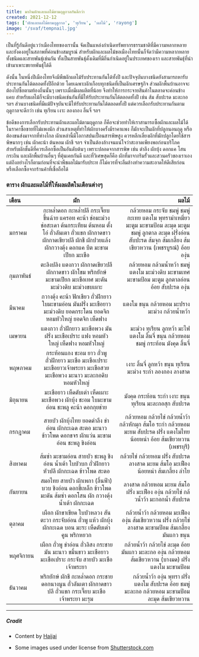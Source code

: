 ```yaml
---
title: มากินผักและผลไม้ตามฤดูกาลกันดีกว่า
created: 2021-12-12
tags: ['ผักและผลไม้ตามฤดูกาล', 'ทุเรียน', 'ผลไม้', 'rayong']
image: '/svaf/tempnail.jpg'
---
```


เป็นที่รู้กันดีอยู่แวว่าเมืองไทยของเรานั้น จัดเป็นแหล่งกำเนิดทรัพยากรธรรมชาติที่มีความหลากหลาย และยังคงอยู่ในสภาพที่ค่อนข้างสมบูรณ์ สำหรับผักและผลไม้ขอเมืองไทยนั้นก็จัดว่ามีความหลากหลายทั้งชนิดและสายพันธุ์เช่นกัน ทั้งเป็นสายพันธุ์ดั้งเดิมที่มีถิ่นกำเนิดอยู่ในประเทศของเรา และสายพันธุ์ที่นำเข้ามาเพาะขยายพันธุ์ได้ดี

 

 
ดังนั้น ในหนึ่งปีเมืองไทยจึงมีพืชผักผลไม้รับประทานกันได้ทั้งปี และปัจจุบันบางชนิดยังสามารถหารับประทานกันได้ตลอดทั้งปีอีกด้วย โดยเฉพาะผักเกือบทุกชนิดที่เป็นผักเศรษฐกิจ ส่วนผักพื้นบ้านอาจจะต้องไปซื้อตามท้องถิ่นนั้นๆ เพราะเมื่อมีผลผลิตที่น้อย จึงทำให้การกระจายสินค้าในตลาดจะค่อนข้างแคบ สำหรับผลไม้ก็จะมีบางชนิดเช่นกันที่มีให้รับประทานกันได้ตลอดทั้งปี เช่น ส้ม สับปะรด มะละกอ ฯลฯ ส่วนบางชนิดที่มีแม้ปัจจุบันจะมีให้รับประทานกันได้ตลอดทั้งปี แต่ควรเลือกรับประทานกันตามฤดูกาลจะดีกว่า เช่น ทุเรียน เงาะ ลองกอง ลิ้นจี่ ฯลฯ

 

 

ข้อดีของการเลือกรับประทานผักและผลไม้ตามฤดูกาล ก็คือจะช่วยทำให้เราสามารถซื้อผักและผลไม้ได้ในราคาซื้อขายที่ไม่แพงนัก ส่วนสาเหตุที่ทำให้ผักบางครั้งมีราคาแพง ก็มักจะเป็นผักที่ปลูกนอนฤดู หรือต้องขนส่งมาจากที่ห่างไกล ผักเหล่านี้มีโอกาสปนเปื้อนสารพิษสูง ควรหลีกเลี่ยงผักที่มักปลูกโดยใช้สารพิษมากๆ เช่น ผักคะน้า ต้นหอม ผักชี ฯลฯ จำเป็นต้องล้างจนแน่ใจว่าสะอาดเพียงพอก่อนบริโภค สำหรับผักชั้นดีที่ควรเลือกซื้อเป็นอันดับต้นๆ เพราะปลอดจากสารพิษ เช่น ตำลึง ผักบุ้ง ดอกแค โสน กระถิน และผักพื้นบ้านอื่นๆ ที่คุ้นเคยกันดี และที่วิเศษสุดก็คือ ผักที่มาจากริมรั้วและสวนครัวของเราเอง แต่ถึงอย่างไรก็ตามก่อนที่จะนำพืชผลไม้มารับประท ก็ไม่ควรที่จะลืมล้างทำความสะอาดให้ดีเสียก่อน หรือเลือกซื้อจากร้านค้าที่เชื่อถือได้

### ตาราง ผักและผลไม้ที่ให้ผลผลิตในเดือนต่างๆ

| เดือน | ผัก | ผลไม้ |
| :------------- | :------------: | -------------: |
| มกราคม     |   กะหล่ำดอก กะหล่ำปลี กระเจี๊ยบ ขึ้นฉ่าย แครอท คะน้า ช่อมะม่วง ช่อสะเดา ต้นกระเทียม ต้นหอม ตั้งโอ๋ ถั่วลันเตา ถั่วแขก ผักกาดขาว ผักกาดเขียวปลี ผักชี ผักปวยแล้ง ผักกวางตุ้ง ดอกแค บีต มะขามเปียก มะเขือ   |     กล้วยหอม กระจับ ชมพู่ ชมพู่กะเทย แตงโม พุทราม่าเหมี่ยว มะตูม มะขามป้อม ละมุด มะตูม ชมพู่ ลูกตาล ละมุด ฝรั่งอ่อน สับปะรด ส้มจุก ส้มเกลี้ยง ส้มเขียวหวาน (เพชรบูรณ์) อ้อย องุ่น |
| กุมภาพันธ์     |   	ตะลิงปลิง แตงกวา ผักกาดเขียวปลี ผักกาดขาว ผักโขม พริกยักษ์ มะขามเปียก มะเขือเทศ มะดัน  มะม่วงดิบ มะม่วงขบเผาะ   |     กล้วยหอม กล้วมน้ำหว้า ชมพู่ แตงโม มะม่วงดิบ มะขามเทศ มะขามป้อม มะตูม ลูกตาลอ่อน อ้อย สับปะรด องุ่น |
| มีนาคม     |   กวางตุ้ง คะน้า ฟักเขียว ถั่วฝักยาว ใบมะขามอ่อน มันฝรั่ง มะเขือยาว มะม่วงดิบ ยอดกระโดน ยอดจิก หอมหัวใหญ่ ยอดจิก  เห็ดฟาง   |     แตงโม ขนุน กล้วยหอม มะปราง มะม่วง กล้วยน้ำหว้า |
| เมษายน     |   แตงกวา ถั่วฝักยาว มะเขือพวง มันฝรั่ง มะเขือเปราะ แฟง หอมหัวใหญ่ เห็ดฟาง หอมหัวใหญ่   |     มะม่วง ทุเรียน ลูกหว้า มะไฟ แตงโม ลิ้นจี่ ขนุน กล้วยหอม ชมพู่ กระท้อน มังคุด ลิ้นจี่ |
| พฤษภาคม     |   กระท้อนแกง ชะอม ยาว ถั่วพู ถั่วฝักยาว มะเขือ มะเขือเปราะ มะเขือยาวเจ้าพระยา มะเขือสวย มะเขือพวง มะนาว มะละกอดิบ หอมหัวใหญ่   |     เงาะ ลิ้นจี่ ลูกหว้า ขนุน ทุเรียน มะม่วง ระกำ ลองกอง ลางสาด |
| มิถุนายน     |   มะเขือยาว เห็ดตับเต่า เห็ดเผาะ มะเขือพวง ผักบุ้ง ชะอม ใบมะขามอ่อน ชะพลู คะน้า ดอกกุยช่าย   |     มังคุด กระท้อน ระกำ เงาะ ขนุน ทุเรียน มะละกอสุก สับปะรด |
| กรกฎาคม     |   สายบัว ผักบุ้งไทย ยอดตำลึง ข่าอ่อน ผักกะเฉด สะตอ มะนาว ข้าวโพด ดอกขจร ผักแว่น มะขามอ่อน ชะพลู ขิงอ่อน   |     กล้วยหอม กล้วยไข่ กล้วยน้ำว้า กล้วหักมุก ส้มโอ ระกำ กล้วยหอม มะยม สับปะรด ฝรั่ง แตงโมไทย น้อยหน่า อ้อย ส้มเขียวหวาน (เพชรบุรี) |
| สิงหาคม     |   ส้มซ่า มะขามอ่อน สายบัว ชะพลู ขิงอ่อน น้ำเต้า ใบบัวบก ถั่วฝักยาว หัวปลี ผักกะเฉด ข้าวโพด สะตอ   |     กล้วยไข่  กล้วยหอม ฝรั่ง สับปะรด ลางสาด มะยม ส้มโอ มะเฟือง น้อยหน่า ส้มเกลี้ยง ลำไย |
| กันยายน     |   	สมอไทย สายบัว ผักเพกา (ลิ้นฟ้า) บวบ ขิงอ่อน ดอกขี้เหล็ก ข้าวโพด มะดัน ส้มซ่า ดอกโสน ผัก กวางตุ้ง น้ำเต้า ผักกะเฉด   |     ลางสาด กล้วยหอม มะยม ส้มโอ ฝรั่ง มะเฟือง องุ่น กล้วยไข่ กล้วน้ำว้า มะกอกน้ำ สับปะรด |
| ตุลาคม     |   เผือก ผักขาเขียด ใบบัวหลวง สันตะวา กระจับอ่อน ถั่วพู แห้ว ผักบุ้ง ผักกะเฉด บอน มะระ เห็ดตับเต่า คูน พริกหยวก   |     กล้วยน้ำว้า กล้วยหอม มะเฟือง องุ่น ส้มเขียวหวาน ฝรั่ง กล้วยไข่ ลางสาด มะขามป้อม ส้มเกลี้ยง มันแกว ขนุน |
| พฤศจิกายน     |   เผือก ถั่วพู ข่าอ่อน ถั่วลิสง กระชาย มัน มะนาว ขมิ้นขาว มะเขือยาว มะเขือเปราะ กระจับ สายบัว มะเขือเจ้าพระยา   |     กล้วยน้ำว้า กล้วยไข่ ละมุด อ้อย มันแกว มะละกอ องุ่น กล้วยหอม ส้มเขียวหวาน (บางมด) ฝรั่ง แตงโม มะขามป้อม |
| ธันวาคม     |   พริกยักษ์ ผักชี กะหล่ำดอก กระชาย ดอกนางนูน ถั่วลันเตา ผักกาดขาวปลี ถั่วแขก กระเจี๊ยบ มะเขือเจ้าพระยา มะรุม   |     กล้วยน้ำว้า องุ่น พุทรา ฝรั่ง แตงโม สับปะรด อ้อย ชมพู่ มะละกอ กล้วยหอม มะขามป้อม ละมุด ส้มเขียวหวาน |

---

##### Cradit

- Content by [Haijai](https://www.haijai.com/735/)

- Some images used under license from [Shutterstock.com](https://shutterstock.com)